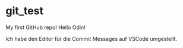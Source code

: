 # git_test
My first GitHub repo!
Hello Odin!

Ich habe den Editor für die Commit Messages auf VSCode umgestellt.